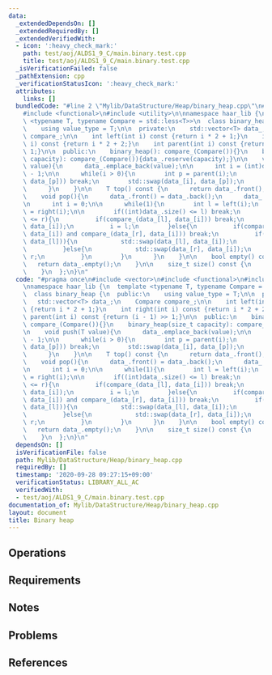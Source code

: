 ```yaml
---
data:
  _extendedDependsOn: []
  _extendedRequiredBy: []
  _extendedVerifiedWith:
  - icon: ':heavy_check_mark:'
    path: test/aoj/ALDS1_9_C/main.binary.test.cpp
    title: test/aoj/ALDS1_9_C/main.binary.test.cpp
  _isVerificationFailed: false
  _pathExtension: cpp
  _verificationStatusIcon: ':heavy_check_mark:'
  attributes:
    links: []
  bundledCode: "#line 2 \"Mylib/DataStructure/Heap/binary_heap.cpp\"\n#include <vector>\n\
    #include <functional>\n#include <utility>\n\nnamespace haar_lib {\n  template\
    \ <typename T, typename Compare = std::less<T>>\n  class binary_heap {\n  public:\n\
    \    using value_type = T;\n\n  private:\n    std::vector<T> data_;\n    Compare\
    \ compare_;\n\n    int left(int i) const {return i * 2 + 1;}\n    int right(int\
    \ i) const {return i * 2 + 2;}\n    int parent(int i) const {return (i - 1) >>\
    \ 1;}\n\n  public:\n    binary_heap(): compare_(Compare()){}\n    binary_heap(size_t\
    \ capacity): compare_(Compare()){data_.reserve(capacity);}\n\n    void push(T\
    \ value){\n      data_.emplace_back(value);\n\n      int i = (int)data_.size()\
    \ - 1;\n\n      while(i > 0){\n        int p = parent(i);\n        if(compare_(data_[i],\
    \ data_[p])) break;\n        std::swap(data_[i], data_[p]);\n        i = p;\n\
    \      }\n    }\n\n    T top() const {\n      return data_.front();\n    }\n\n\
    \    void pop(){\n      data_.front() = data_.back();\n      data_.pop_back();\n\
    \n      int i = 0;\n\n      while(1){\n        int l = left(i);\n        int r\
    \ = right(i);\n\n        if((int)data_.size() <= l) break;\n        if((int)data_.size()\
    \ <= r){\n          if(compare_(data_[l], data_[i])) break;\n          std::swap(data_[l],\
    \ data_[i]);\n          i = l;\n        }else{\n          if(compare_(data_[l],\
    \ data_[i]) and compare_(data_[r], data_[i])) break;\n          if(compare_(data_[r],\
    \ data_[l])){\n            std::swap(data_[l], data_[i]);\n            i = l;\n\
    \          }else{\n            std::swap(data_[r], data_[i]);\n            i =\
    \ r;\n          }\n        }\n      }\n    }\n\n    bool empty() const {\n   \
    \   return data_.empty();\n    }\n\n    size_t size() const {\n      return data_.size();\n\
    \    }\n  };\n}\n"
  code: "#pragma once\n#include <vector>\n#include <functional>\n#include <utility>\n\
    \nnamespace haar_lib {\n  template <typename T, typename Compare = std::less<T>>\n\
    \  class binary_heap {\n  public:\n    using value_type = T;\n\n  private:\n \
    \   std::vector<T> data_;\n    Compare compare_;\n\n    int left(int i) const\
    \ {return i * 2 + 1;}\n    int right(int i) const {return i * 2 + 2;}\n    int\
    \ parent(int i) const {return (i - 1) >> 1;}\n\n  public:\n    binary_heap():\
    \ compare_(Compare()){}\n    binary_heap(size_t capacity): compare_(Compare()){data_.reserve(capacity);}\n\
    \n    void push(T value){\n      data_.emplace_back(value);\n\n      int i = (int)data_.size()\
    \ - 1;\n\n      while(i > 0){\n        int p = parent(i);\n        if(compare_(data_[i],\
    \ data_[p])) break;\n        std::swap(data_[i], data_[p]);\n        i = p;\n\
    \      }\n    }\n\n    T top() const {\n      return data_.front();\n    }\n\n\
    \    void pop(){\n      data_.front() = data_.back();\n      data_.pop_back();\n\
    \n      int i = 0;\n\n      while(1){\n        int l = left(i);\n        int r\
    \ = right(i);\n\n        if((int)data_.size() <= l) break;\n        if((int)data_.size()\
    \ <= r){\n          if(compare_(data_[l], data_[i])) break;\n          std::swap(data_[l],\
    \ data_[i]);\n          i = l;\n        }else{\n          if(compare_(data_[l],\
    \ data_[i]) and compare_(data_[r], data_[i])) break;\n          if(compare_(data_[r],\
    \ data_[l])){\n            std::swap(data_[l], data_[i]);\n            i = l;\n\
    \          }else{\n            std::swap(data_[r], data_[i]);\n            i =\
    \ r;\n          }\n        }\n      }\n    }\n\n    bool empty() const {\n   \
    \   return data_.empty();\n    }\n\n    size_t size() const {\n      return data_.size();\n\
    \    }\n  };\n}\n"
  dependsOn: []
  isVerificationFile: false
  path: Mylib/DataStructure/Heap/binary_heap.cpp
  requiredBy: []
  timestamp: '2020-09-28 09:27:15+09:00'
  verificationStatus: LIBRARY_ALL_AC
  verifiedWith:
  - test/aoj/ALDS1_9_C/main.binary.test.cpp
documentation_of: Mylib/DataStructure/Heap/binary_heap.cpp
layout: document
title: Binary heap
---
```


## Operations

## Requirements

## Notes

## Problems

## References
